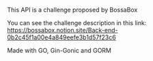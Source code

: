 This API is a challenge proposed by BossaBox

You can see the challenge description in this link:
https://bossabox.notion.site/Back-end-0b2c45f1a00e4a849eefe3b1d57f23c6

Made with GO, Gin-Gonic and GORM 

